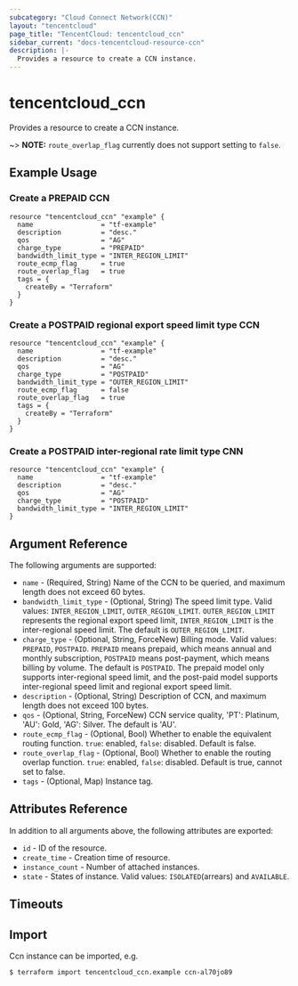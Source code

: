 ```yaml
---
subcategory: "Cloud Connect Network(CCN)"
layout: "tencentcloud"
page_title: "TencentCloud: tencentcloud_ccn"
sidebar_current: "docs-tencentcloud-resource-ccn"
description: |-
  Provides a resource to create a CCN instance.
---
```


# tencentcloud_ccn

Provides a resource to create a CCN instance.

~> **NOTE:** `route_overlap_flag` currently does not support setting to `false`.

## Example Usage

### Create a PREPAID CCN

```hcl
resource "tencentcloud_ccn" "example" {
  name                 = "tf-example"
  description          = "desc."
  qos                  = "AG"
  charge_type          = "PREPAID"
  bandwidth_limit_type = "INTER_REGION_LIMIT"
  route_ecmp_flag      = true
  route_overlap_flag   = true
  tags = {
    createBy = "Terraform"
  }
}
```

### Create a POSTPAID regional export speed limit type CCN

```hcl
resource "tencentcloud_ccn" "example" {
  name                 = "tf-example"
  description          = "desc."
  qos                  = "AG"
  charge_type          = "POSTPAID"
  bandwidth_limit_type = "OUTER_REGION_LIMIT"
  route_ecmp_flag      = false
  route_overlap_flag   = true
  tags = {
    createBy = "Terraform"
  }
}
```

### Create a POSTPAID inter-regional rate limit type CNN

```hcl
resource "tencentcloud_ccn" "example" {
  name                 = "tf-example"
  description          = "desc."
  qos                  = "AG"
  charge_type          = "POSTPAID"
  bandwidth_limit_type = "INTER_REGION_LIMIT"
}
```

## Argument Reference

The following arguments are supported:

* `name` - (Required, String) Name of the CCN to be queried, and maximum length does not exceed 60 bytes.
* `bandwidth_limit_type` - (Optional, String) The speed limit type. Valid values: `INTER_REGION_LIMIT`, `OUTER_REGION_LIMIT`. `OUTER_REGION_LIMIT` represents the regional export speed limit, `INTER_REGION_LIMIT` is the inter-regional speed limit. The default is `OUTER_REGION_LIMIT`.
* `charge_type` - (Optional, String, ForceNew) Billing mode. Valid values: `PREPAID`, `POSTPAID`. `PREPAID` means prepaid, which means annual and monthly subscription, `POSTPAID` means post-payment, which means billing by volume. The default is `POSTPAID`. The prepaid model only supports inter-regional speed limit, and the post-paid model supports inter-regional speed limit and regional export speed limit.
* `description` - (Optional, String) Description of CCN, and maximum length does not exceed 100 bytes.
* `qos` - (Optional, String, ForceNew) CCN service quality, 'PT': Platinum, 'AU': Gold, 'AG': Silver. The default is 'AU'.
* `route_ecmp_flag` - (Optional, Bool) Whether to enable the equivalent routing function. `true`: enabled, `false`: disabled. Default is false.
* `route_overlap_flag` - (Optional, Bool) Whether to enable the routing overlap function. `true`: enabled, `false`: disabled. Default is true, cannot set to false.
* `tags` - (Optional, Map) Instance tag.

## Attributes Reference

In addition to all arguments above, the following attributes are exported:

* `id` - ID of the resource.
* `create_time` - Creation time of resource.
* `instance_count` - Number of attached instances.
* `state` - States of instance. Valid values: `ISOLATED`(arrears) and `AVAILABLE`.


## Timeouts

<no value>


## Import

Ccn instance can be imported, e.g.

```
$ terraform import tencentcloud_ccn.example ccn-al70jo89
```

